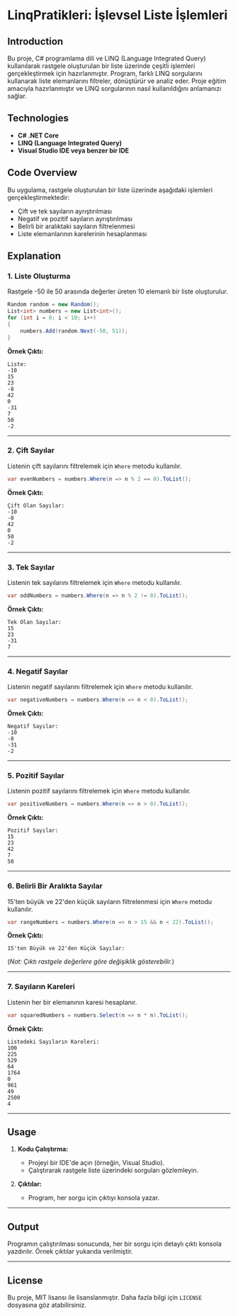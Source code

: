 
# LinqPratikleri: İşlevsel Liste İşlemleri

## Introduction
Bu proje, C# programlama dili ve LINQ (Language Integrated Query) kullanılarak rastgele oluşturulan bir liste üzerinde çeşitli işlemleri gerçekleştirmek için hazırlanmıştır. Program, farklı LINQ sorgularını kullanarak liste elemanlarını filtreler, dönüştürür ve analiz eder. Proje eğitim amacıyla hazırlanmıştır ve LINQ sorgularının nasıl kullanıldığını anlamanızı sağlar.

## Technologies
- **C# .NET Core**
- **LINQ (Language Integrated Query)**
- **Visual Studio IDE veya benzer bir IDE**

## Code Overview
Bu uygulama, rastgele oluşturulan bir liste üzerinde aşağıdaki işlemleri gerçekleştirmektedir:
- Çift ve tek sayıların ayrıştırılması
- Negatif ve pozitif sayıların ayrıştırılması
- Belirli bir aralıktaki sayıların filtrelenmesi
- Liste elemanlarının karelerinin hesaplanması

## Explanation

### 1. Liste Oluşturma
Rastgele -50 ile 50 arasında değerler üreten 10 elemanlı bir liste oluşturulur.
```csharp
Random random = new Random();
List<int> numbers = new List<int>();
for (int i = 0; i < 10; i++)
{
    numbers.Add(random.Next(-50, 51));
}
```
**Örnek Çıktı:**
```
Liste:
-10
15
23
-8
42
0
-31
7
50
-2
```

---

### 2. Çift Sayılar
Listenin çift sayılarını filtrelemek için `Where` metodu kullanılır.
```csharp
var evenNumbers = numbers.Where(n => n % 2 == 0).ToList();
```
**Örnek Çıktı:**
```
Çift Olan Sayılar:
-10
-8
42
0
50
-2
```

---

### 3. Tek Sayılar
Listenin tek sayılarını filtrelemek için `Where` metodu kullanılır.
```csharp
var oddNumbers = numbers.Where(n => n % 2 != 0).ToList();
```
**Örnek Çıktı:**
```
Tek Olan Sayılar:
15
23
-31
7
```

---

### 4. Negatif Sayılar
Listenin negatif sayılarını filtrelemek için `Where` metodu kullanılır.
```csharp
var negativeNumbers = numbers.Where(n => n < 0).ToList();
```
**Örnek Çıktı:**
```
Negatif Sayılar:
-10
-8
-31
-2
```

---

### 5. Pozitif Sayılar
Listenin pozitif sayılarını filtrelemek için `Where` metodu kullanılır.
```csharp
var positiveNumbers = numbers.Where(n => n > 0).ToList();
```
**Örnek Çıktı:**
```
Pozitif Sayılar:
15
23
42
7
50
```

---

### 6. Belirli Bir Aralıkta Sayılar
15'ten büyük ve 22'den küçük sayıların filtrelenmesi için `Where` metodu kullanılır.
```csharp
var rangeNumbers = numbers.Where(n => n > 15 && n < 22).ToList();
```
**Örnek Çıktı:**
```
15'ten Büyük ve 22'den Küçük Sayılar:
```
(*Not: Çıktı rastgele değerlere göre değişiklik gösterebilir.*)

---

### 7. Sayıların Kareleri
Listenin her bir elemanının karesi hesaplanır.
```csharp
var squaredNumbers = numbers.Select(n => n * n).ToList();
```
**Örnek Çıktı:**
```
Listedeki Sayıların Kareleri:
100
225
529
64
1764
0
961
49
2500
4
```

---

## Usage
1. **Kodu Çalıştırma:**
   - Projeyi bir IDE'de açın (örneğin, Visual Studio).
   - Çalıştırarak rastgele liste üzerindeki sorguları gözlemleyin.

2. **Çıktılar:**
   - Program, her sorgu için çıktıyı konsola yazar.

---

## Output
Programın çalıştırılması sonucunda, her bir sorgu için detaylı çıktı konsola yazdırılır. Örnek çıktılar yukarıda verilmiştir.

---

## License
Bu proje, MIT lisansı ile lisanslanmıştır. Daha fazla bilgi için `LICENSE` dosyasına göz atabilirsiniz.

